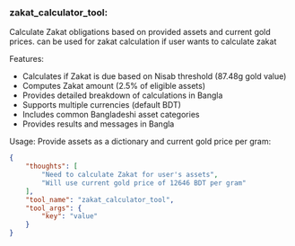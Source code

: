 ### zakat_calculator_tool:
Calculate Zakat obligations based on provided assets and current gold prices.
can be used for zakat calculation if user wants to calculate zakat

Features:
- Calculates if Zakat is due based on Nisab threshold (87.48g gold value)
- Computes Zakat amount (2.5% of eligible assets)
- Provides detailed breakdown of calculations in Bangla
- Supports multiple currencies (default BDT)
- Includes common Bangladeshi asset categories
- Provides results and messages in Bangla

Usage:
Provide assets as a dictionary and current gold price per gram:

~~~json
{
    "thoughts": [
        "Need to calculate Zakat for user's assets",
        "Will use current gold price of 12646 BDT per gram"
    ],
    "tool_name": "zakat_calculator_tool",
    "tool_args": {
        "key": "value"
    }
}
~~~

